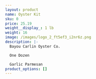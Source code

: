 ```yaml
---
layout: product
name: Oyster Kit
sku: 0
price: 25.19
weight__display_: 1 lb
weight: 16
image: /images/logo_2_ft5ef3_i2nr6z.png
description: |-
  Bayou Carlin Oyster Co.

  O﻿ne Dozen 

  G﻿arlic Parmesan
product_options: []
---
```


